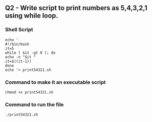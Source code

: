 ## Q2 - Write script to print numbers as 5,4,3,2,1 using while loop.

### Shell Script
```
echo '
#!/bin/bash
it=5  
while [ $it -gt 0 ]; do
echo -n "$it " 
it=$((it-1))  
done
echo '> print54321.sh
```

### Command to make it an executable script
```
chmod +x print54321.sh
```


### Command to run the file
```
./print54321.sh
```

